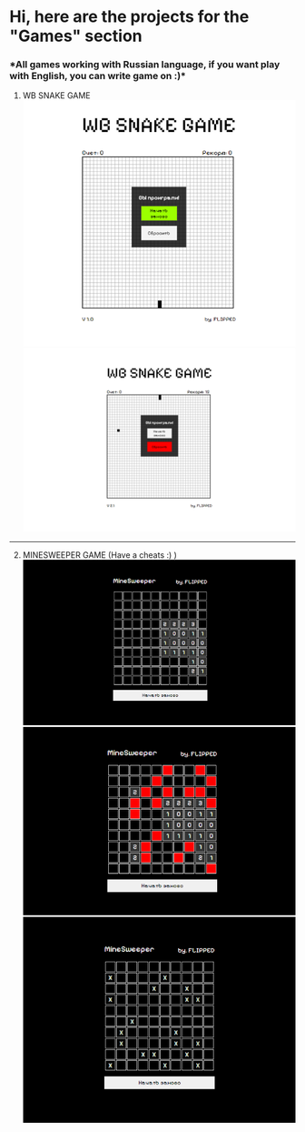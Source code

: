 <h1>Hi, here are the projects for the "Games" section</h1>
<h3>*All games working with Russian language, if you want play with English, you can write game on  :)*</h3>


1. WB SNAKE GAME
![img.png](screenshots%2Fimg.png)
![img_1.png](screenshots%2Fimg_1.png)
-------------------
2. MINESWEEPER GAME (Have a cheats :) )
![img.png](..%2Fminesweeper-game%2Fscreenshots%2Fimg.png)
![img_1.png](..%2Fminesweeper-game%2Fscreenshots%2Fimg_1.png)
![img_2.png](..%2Fminesweeper-game%2Fscreenshots%2Fimg_2.png)

